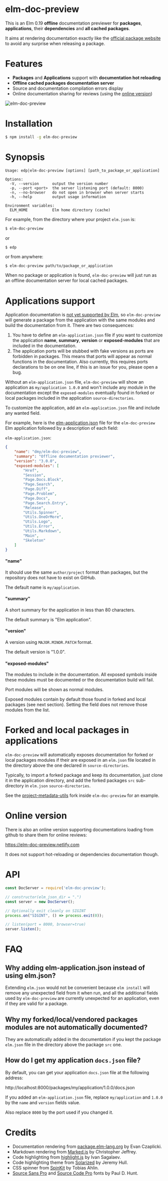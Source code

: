 # elm-doc-preview

This is an Elm 0.19 **offline** documentation previewer for **packages**,
**applications**, their **dependencies** and **all cached packages**.

It aims at rendering documentation exactly like the
[official package website](https://package.elm-lang.org) to avoid
any surprise when releasing a package.

# Features

- **Packages** and **Applications** support with **documentation hot reloading**
- **Offline cached packages documentation server**
- Source and documentation compilation errors display
- Online documentation sharing for reviews (using the
 [online version](#online-version))

![elm-doc-preview](https://github.com/dmy/elm-doc-preview/raw/c2c8c14d/screenshots/elm-doc-preview.png)

# Installation

```sh
$ npm install -g elm-doc-preview
```

# Synopsis

```
Usage: edp|elm-doc-preview [options] [path_to_package_or_application]

Options:
  -V, --version      output the version number
  -p, --port <port>  the server listening port (default: 8000)
  -n, --no-browser   do not open in browser when server starts
  -h, --help         output usage information

Environment variables:
  ELM_HOME           Elm home directory (cache)
```

For example, from the directory where your project `elm.json` is:

```sh
$ elm-doc-preview
```

or

```
$ edp
```

or from anywhere:

```sh
$ elm-doc-preview path/to/package_or_application
```
When no package or application is found, `elm-doc-preview` will just run as an
offline documentation server for local cached packages.

# Applications support
Application documentation is
[not yet supported by Elm](https://github.com/elm/compiler/issues/1835#issuecomment-440080525),
so `elm-doc-preview` will generate a package from the application with the same
modules and build the documentation from it. There are two consequences:
1. You have to define an `elm-application.json` file if you want to customize
the application **name**, **summary**, **version** or **exposed-modules** that
are included in the documentation.
2. The application ports will be stubbed with fake versions as ports are
forbidden in packages. This means that ports will appear as normal functions in
the documentation. Also currently, this requires ports declarations to be on
one line, if this is an issue for you, please open a bug.

Without an `elm-application.json` file, `elm-doc-preview` will show an
application as `my/application 1.0.0` and won't include any module in the
documentation except the `exposed-modules` eventually found in forked or
local packages included in the application `source-directories`.

To customize the application, add an `elm-application.json` file and include
any wanted field.

For example, here is the
[elm-application.json](https://github.com/dmy/elm-doc-preview/blob/master/elm-application.json)
file for the `elm-doc-preview` Elm application followed by a description of
each field:

`elm-application.json`:
```elm-application.json
{
    "name": "dmy/elm-doc-preview",
    "summary": "Offline documentation previewer",
    "version": "3.0.0",
    "exposed-modules": [
        "Href",
        "Session",
        "Page.Docs.Block",
        "Page.Search",
        "Page.Diff",
        "Page.Problem",
        "Page.Docs",
        "Page.Search.Entry",
        "Release",
        "Utils.Spinner",
        "Utils.OneOrMore",
        "Utils.Logo",
        "Utils.Error",
        "Utils.Markdown",
        "Main",
        "Skeleton"
    ]
}
```
#### **"name"**
It should use the same `author/project` format than packages, but the
repository does not have to exist on GitHub.

The default name is `my/application`.

#### **"summary"**
A short summary for the application in less than 80 characters.

The default summary is "Elm application".

#### **"version"**
A version using `MAJOR.MINOR.PATCH` format.

The default version is "1.0.0".

#### **"exposed-modules"**
The modules to include in the documentation.
All exposed symbols inside these modules must be documented or the
documentation build will fail.

Port modules will be shown as normal modules.

Exposed modules contain by default those found in forked and local
packages (see next section). Setting the field does not remove those
modules from the list.

# Forked and local packages in applications
`elm-doc-preview` will automatically exposes documentation for forked or local
packages modules if their are exposed in an `elm.json` file located in the
directory above the one declared in `source-directories`.

Typically, to import a forked package and keep its documentation, just clone it
in the application directory, and add the forked packages `src` sub-directory
in `elm.json` `source-directories`.

See the
[project-metadata-utils](https://github.com/dmy/elm-doc-preview/tree/master/project-metadata-utils)
fork inside `elm-doc-preview` for an example.


# Online version

There is also an online version supporting documentations loading from github
to share them for online reviews:

https://elm-doc-preview.netlify.com

It does not support hot-reloading or dependencies documentation though.

# API
```javascript
const DocServer = require('elm-doc-preview');

// constructor(elm_json_dir = ".")
const server = new DocServer();

// Optionally exit cleanly on SIGINT
process.on("SIGINT", () => process.exit(0));

// listen(port = 8000, browser=true)
server.listen();
```

# FAQ

## Why adding elm-application.json instead of using elm.json?
Extending `elm.json` would not be convenient because `elm install`
will remove any unexpected field from it when run, and all the additional
fields used by `elm-doc-preview` are currently unexpected for an application,
even if they are valid for a package.

## Why my forked/local/vendored packages modules are not automatically documented?
They are automatically added in the documentation if you kept the package
`elm.json` file in the directory above the package `src` one.

## How do I get my application `docs.json` file?
By default, you can get your application `docs.json` file at the following
address:

http://localhost:8000/packages/my/application/1.0.0/docs.json

If you added an `elm-application.json` file, replace `my/application` and
`1.0.0` by the `name` and `version` fields value.

Also replace `8000` by the port used if you changed it.

# Credits

- Documentation rendering from [package.elm-lang.org](https://github.com/elm/package.elm-lang.org) by Evan Czaplicki.
- Markdown rendering from [Marked.js](https://github.com/markedjs/marked) by Christopher Jeffrey.
- Code highlighting from [highlight.js](https://github.com/highlightjs/highlight.js) by Ivan Sagalaev.
- Code highlighting theme from [Solarized](ethanschoonover.com/solarized) by Jeremy Hull.
- CSS spinner from [SpinKit](https://github.com/tobiasahlin/SpinKit) by Tobias Ahlin.
- [Source Sans Pro](https://github.com/adobe-fonts/source-sans-pro) and
  [Source Code Pro](https://github.com/adobe-fonts/source-code-pro) fonts by Paul D. Hunt.
